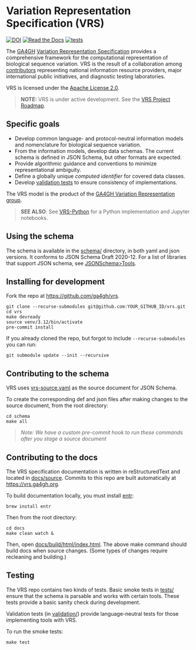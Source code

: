 # Variation Representation Specification (VRS)

[![DOI](https://zenodo.org/badge/67005248.svg)](https://zenodo.org/badge/latestdoi/67005248)
[![Read the Docs](https://img.shields.io/readthedocs/vr-spec/1.1)](https://vrs.ga4gh.org/)
[![tests](https://github.com/ga4gh/vrs/actions/workflows/tests.yml/badge.svg)](https://github.com/ga4gh/vrs/actions/workflows/tests.yml)

The [GA4GH](https://www.ga4gh.org/) [Variation Representation Specification](https://vrs.ga4gh.org/)
provides a comprehensive framework for the computational representation of biological sequence
variation. VRS is the result of a collaboration among [contributors](CONTRIBUTORS.md) representing
national information resource providers, major international public initiatives, and diagnostic
testing laboratories.

VRS is licensed under the [Apache License 2.0](LICENSE).

> **NOTE:** VRS is under active development.
> See the [VRS Project Roadmap](https://github.com/orgs/ga4gh/projects/12).

## Specific goals

* Develop common language- and protocol-neutral information models and nomenclature for
  biological sequence variation.
* From the information models, develop data schemas. The current schema is defined in
  JSON Schema, but other formats are expected.
* Provide algorithmic guidance and conventions to minimize representational ambiguity.
* Define a globally unique *computed identifier* for covered data classes.
* Develop [validation tests](./validation/) to ensure consistency of implementations.

The VRS model is the product of the [GA4GH Variation Representation group](https://www.ga4gh.org/product/variation-representation/).

> **SEE ALSO**: See [VRS-Python](https://github.com/ga4gh/vrs-python) for a Python
> implementation and Jupyter notebooks.

## Using the schema

The schema is available in the [schema/](./schema/) directory, in both yaml and json versions. It conforms to JSON Schema Draft 2020-12. For a list of
libraries that support JSON schema, see
[JSONSchema>Tools](https://json-schema.org/tools).

## Installing for development

Fork the repo at <https://github.com/ga4gh/vrs>.

    git clone --recurse-submodules git@github.com:YOUR_GITHUB_ID/vrs.git
    cd vrs
    make devready
    source venv/3.12/bin/activate
    pre-commit install

If you already cloned the repo, but forgot to include `--recurse-submodules` you can run:

    git submodule update --init --recursive

## Contributing to the schema

VRS uses [vrs-source.yaml](./schema/vrs/vrs-source.yaml) as the source document for JSON Schema.

To create the corresponding def and json files after making changes to the source document, from the root directory:

    cd schema
    make all

> *Note: We have a custom pre-commit hook to run these commands after you stage a source
> document*

## Contributing to the docs

The VRS specification documentation is written in reStructuredText and located in [docs/source](docs/source/). Commits to this repo are built automatically at <https://vrs.ga4gh.org>.

To build documentation locally, you must install [entr](https://eradman.com/entrproject/):

    brew install entr

Then from the root directory:

    cd docs
    make clean watch &

Then, open [docs/build/html/index.html](./docs/build/html/index.html). The above make
command should build docs when source changes. (Some types of changes require recleaning and building.)

## Testing

The VRS repo contains two kinds of tests. Basic smoke tests in [tests/](./tests/) ensure that the
schema is parsable and works with certain tools. These tests provide a basic sanity
check during development.

Validation tests (in [validation/](./validation/)) provide language-neutral tests for those implementing
tools with VRS.

To run the smoke tests:

    make test
